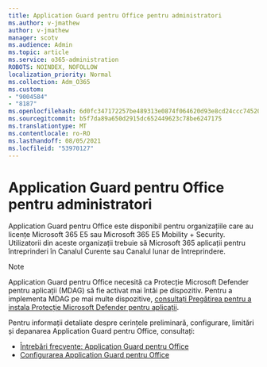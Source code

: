 ```yaml
---
title: Application Guard pentru Office pentru administratori
ms.author: v-jmathew
author: v-jmathew
manager: scotv
ms.audience: Admin
ms.topic: article
ms.service: o365-administration
ROBOTS: NOINDEX, NOFOLLOW
localization_priority: Normal
ms.collection: Adm_O365
ms.custom:
- "9004584"
- "8187"
ms.openlocfilehash: 6d0fc347172257be489313e0874f064620d93e8cd24ccc74520954e7427bcd95
ms.sourcegitcommit: b5f7da89a650d2915dc652449623c78be6247175
ms.translationtype: MT
ms.contentlocale: ro-RO
ms.lasthandoff: 08/05/2021
ms.locfileid: "53970127"
---
```

# <a name="application-guard-for-office-for-admins"></a>Application Guard pentru Office pentru administratori

Application Guard pentru Office este disponibil pentru organizațiile care au licențe Microsoft 365 E5 sau Microsoft 365 E5 Mobility + Security. Utilizatorii din aceste organizații trebuie să Microsoft 365 aplicații pentru întreprinderi în Canalul Curente sau Canalul lunar de întreprindere.

> [!NOTE]
> Application Guard pentru Office necesită ca Protecție Microsoft Defender pentru aplicații (MDAG) să fie activat mai întâi pe dispozitiv. Pentru a implementa MDAG pe mai multe dispozitive, [consultați Pregătirea pentru a instala Protecție Microsoft Defender pentru aplicații](https://docs.microsoft.com/windows/security/threat-protection/microsoft-defender-application-guard/install-md-app-guard).

Pentru informații detaliate despre cerințele preliminară, configurare, limitări și depanarea Application Guard pentru Office, consultați:

- [Întrebări frecvente: Application Guard pentru Office](https://support.microsoft.com/office/application-guard-for-office-9e0fb9c2-ffad-43bf-8ba3-78f785fdba46)
- [Configurarea Application Guard pentru Office](https://docs.microsoft.com/microsoft-365/security/office-365-security/install-app-guard)
